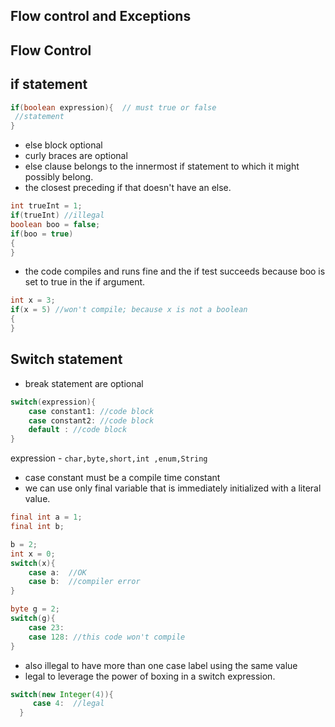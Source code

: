 Flow control and Exceptions
-----

Flow Control
----
if statement
---
```java
if(boolean expression){  // must true or false
 //statement
}
```
- else block optional
- curly braces are optional
- else clause belongs to the innermost if statement to which it might possibly belong.
- the closest preceding if that doesn't have an else.

```java
int trueInt = 1;
if(trueInt) //illegal
boolean boo = false;
if(boo = true)
{
}
```
- the code compiles and runs fine and the if test succeeds because boo is set to true in the if argument.

```java
int x = 3;
if(x = 5) //won't compile; because x is not a boolean
{
}
```

Switch statement
---
- break statement are optional

```java
switch(expression){
    case constant1: //code block
    case constant2: //code block
    default : //code block
}
```
expression - `char,byte,short,int ,enum,String`
 - case constant must be a compile time constant
 - we can use only final variable that is immediately initialized with a literal value. 

```java
final int a = 1;
final int b;

b = 2;
int x = 0;
switch(x){
    case a:  //OK
    case b:  //compiler error
}

byte g = 2;
switch(g){
    case 23:
    case 128: //this code won't compile
}
```
- also illegal to have more than one case label using the same value
- legal to leverage the power of boxing in a switch expression.

```java
switch(new Integer(4)){
     case 4:  //legal
  }
```



